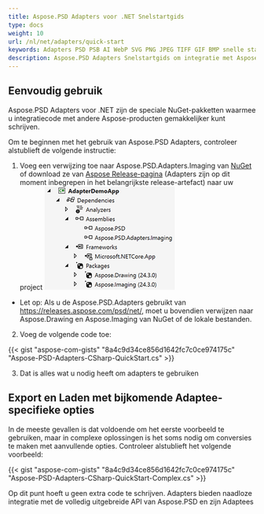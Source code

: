 ```yaml
---
title: Aspose.PSD Adapters voor .NET Snelstartgids
type: docs
weight: 10
url: /nl/net/adapters/quick-start
keywords: Adapters PSD PSB AI WebP SVG PNG JPEG TIFF GIF BMP snelle start handleiding
description: Aspose.PSD Adapters Snelstartgids om integratie met Aspose.Imaging gemakkelijker en sneller te maken.
---
```


## **Eenvoudig gebruik**

Aspose.PSD Adapters voor .NET zijn de speciale NuGet-pakketten waarmee u integratiecode met andere Aspose-producten gemakkelijker kunt schrijven.

Om te beginnen met het gebruik van Aspose.PSD Adapters, controleer alstublieft de volgende instructie:

1. Voeg een verwijzing toe naar Aspose.PSD.Adapters.Imaging van [NuGet](https://www.nuget.org/aspose.psd.adapters.imaging) of download ze van [Aspose Release-pagina](https://releases.aspose.com/psd/net/) (Adapters zijn op dit moment inbegrepen in het belangrijkste release-artefact) naar uw project
![Noodzakelijke referenties](references.png)
* Let op: Als u de Aspose.PSD.Adapters gebruikt van https://releases.aspose.com/psd/net/, moet u bovendien verwijzen naar Aspose.Drawing en Aspose.Imaging van NuGet of de lokale bestanden.

2. Voeg de volgende code toe:

{{< gist "aspose-com-gists" "8a4c9d34ce856d1642fc7c0ce974175c" "Aspose-PSD-Adapters-CSharp-QuickStart.cs" >}}

3. Dat is alles wat u nodig heeft om adapters te gebruiken

## **Export en Laden met bijkomende Adaptee-specifieke opties**

In de meeste gevallen is dat voldoende om het eerste voorbeeld te gebruiken, maar in complexe oplossingen is het soms nodig om conversies te maken met aanvullende opties.
Controleer alstublieft het volgende voorbeeld:

{{< gist "aspose-com-gists" "8a4c9d34ce856d1642fc7c0ce974175c" "Aspose-PSD-Adapters-CSharp-QuickStart-Complex.cs" >}}

Op dit punt hoeft u geen extra code te schrijven. Adapters bieden naadloze integratie met de volledig uitgebreide API van Aspose.PSD en zijn Adaptees
